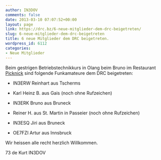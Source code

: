 ```yaml
---
author: IN3DOV
comments: false
date: 2013-03-10 07:07:52+00:00
layout: page
link: https://drc.bz/6-neue-mitglieder-dem-drc-beigetreten/
slug: 6-neue-mitglieder-dem-drc-beigetreten
title: 6 neue Mitglieder dem DRC beigetreten.
wordpress_id: 6112
categories:
- Neue Mitglieder
---
```


Beim gestrigen Betriebstechnikkurs in Olang beim Bruno im Restaurant [Picknick](http://mypicknick.it/index_de.html) sind folgende Funkamateure dem DRC beigetreten:



	
  * IN3ERW Reinhart aus Tscherms

	
  * Karl Heinz B. aus Gais (noch ohne Rufzeichen)

	
  * IN3ERK Bruno aus Bruneck

	
  * Reiner H. aus St. Martin in Passeier (noch ohne Rufzeichen)

	
  * IN3ESQ Jiri aus Bruneck

	
  * OE7FZI Artur aus Innsbruck


Wir heissen alle recht herzlich Willkommen.

73 de Kurt IN3DOV
